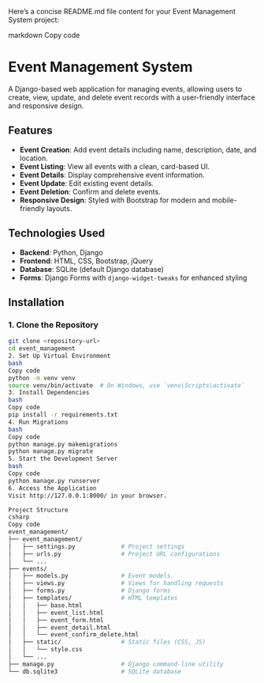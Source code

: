 Here’s a concise README.md file content for your Event Management System project:

markdown
Copy code
# Event Management System

A Django-based web application for managing events, allowing users to create, view, update, and delete event records with a user-friendly interface and responsive design.

## Features

- **Event Creation**: Add event details including name, description, date, and location.
- **Event Listing**: View all events with a clean, card-based UI.
- **Event Details**: Display comprehensive event information.
- **Event Update**: Edit existing event details.
- **Event Deletion**: Confirm and delete events.
- **Responsive Design**: Styled with Bootstrap for modern and mobile-friendly layouts.

## Technologies Used

- **Backend**: Python, Django
- **Frontend**: HTML, CSS, Bootstrap, jQuery
- **Database**: SQLite (default Django database)
- **Forms**: Django Forms with `django-widget-tweaks` for enhanced styling

## Installation

### 1. Clone the Repository
```bash
git clone <repository-url>
cd event_management
2. Set Up Virtual Environment
bash
Copy code
python -m venv venv
source venv/bin/activate  # On Windows, use `venv\Scripts\activate`
3. Install Dependencies
bash
Copy code
pip install -r requirements.txt
4. Run Migrations
bash
Copy code
python manage.py makemigrations
python manage.py migrate
5. Start the Development Server
bash
Copy code
python manage.py runserver
6. Access the Application
Visit http://127.0.0.1:8000/ in your browser.

Project Structure
csharp
Copy code
event_management/
├── event_management/
│   ├── settings.py             # Project settings
│   ├── urls.py                 # Project URL configurations
│   └── ...
├── events/
│   ├── models.py               # Event models
│   ├── views.py                # Views for handling requests
│   ├── forms.py                # Django forms
│   ├── templates/              # HTML templates
│   │   ├── base.html
│   │   ├── event_list.html
│   │   ├── event_form.html
│   │   ├── event_detail.html
│   │   └── event_confirm_delete.html
│   ├── static/                 # Static files (CSS, JS)
│   │   └── style.css
│   └── ...
├── manage.py                   # Django command-line utility
└── db.sqlite3                  # SQLite database
